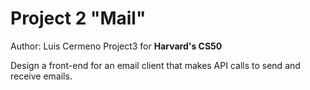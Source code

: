 # Project 2 "Mail"
Author: Luis Cermeno
Project3 for **Harvard's CS50**

Design a front-end for an email client that makes API calls to send and receive emails.